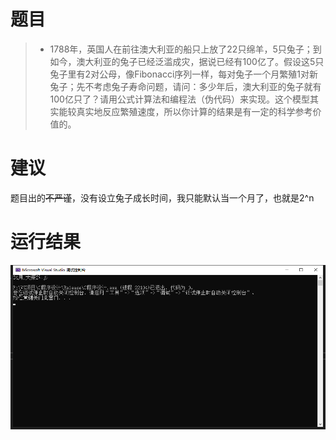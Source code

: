 # 题目
>- 1788年，英国人在前往澳大利亚的船只上放了22只绵羊，5只兔子；到如今，澳大利亚的兔子已经泛滥成灾，据说已经有100亿了。假设这5只兔子里有2对公母，像Fibonacci序列一样，每对兔子一个月繁殖1对新兔子；先不考虑兔子寿命问题，请问：多少年后，澳大利亚的兔子就有100亿只了？请用公式计算法和编程法（伪代码）来实现。这个模型其实能较真实地反应繁殖速度，所以你计算的结果是有一定的科学参考价值的。
# 建议
题目出的~~不严谨~~，没有设立兔子成长时间，我只能默认当一个月了，也就是2^n

# 运行结果
![image](image/result.png)